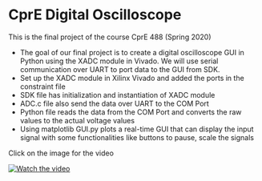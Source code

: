 # CprE Digital Oscilloscope
This is the final project of the course CprE 488 (Spring 2020)

- The goal of our final project is to create a digital oscilloscope GUI in Python using the XADC module in Vivado. We will use serial communication over UART to port data to the GUI from SDK.
- Set up the XADC module in Xilinx Vivado and added the ports in the constraint file
- SDK file has initialization and instantiation of XADC module
- ADC.c file also send the data over UART to the COM Port
- Python file reads the data from the COM Port and converts the raw values to the actual voltage values
- Using matplotlib GUI.py plots a real-time GUI that can display the input signal with some functionalities like buttons to pause, scale the signals



Click on the image for the video

[![Watch the video](https://img.youtube.com/vi/whZKpi4WGRw/hqdefault.jpg)](https://www.youtube.com/watch?v=whZKpi4WGRw)
